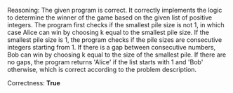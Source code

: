 Reasoning:
The given program is correct. It correctly implements the logic to determine the winner of the game based on the given list of positive integers. The program first checks if the smallest pile size is not 1, in which case Alice can win by choosing k equal to the smallest pile size. If the smallest pile size is 1, the program checks if the pile sizes are consecutive integers starting from 1. If there is a gap between consecutive numbers, Bob can win by choosing k equal to the size of the smallest pile. If there are no gaps, the program returns 'Alice' if the list starts with 1 and 'Bob' otherwise, which is correct according to the problem description.

Correctness: **True**